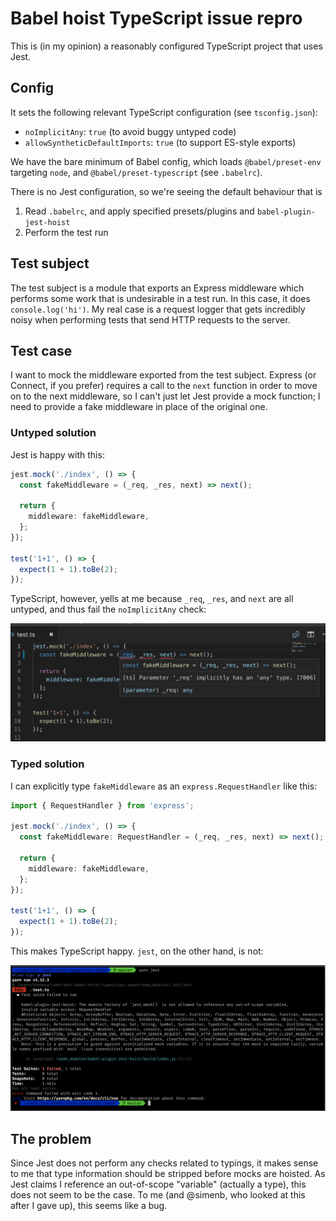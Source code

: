 # Babel hoist TypeScript issue repro

This is (in my opinion) a reasonably configured TypeScript project that uses Jest.

## Config

It sets the following relevant TypeScript configuration (see `tsconfig.json`):

- `noImplicitAny`: `true` (to avoid buggy untyped code)
- `allowSyntheticDefaultImports`: `true` (to support ES-style exports)

We have the bare minimum of Babel config, which loads `@babel/preset-env` targeting `node`, and `@babel/preset-typescript` (see `.babelrc`).

There is no Jest configuration, so we're seeing the default behaviour that is

1. Read `.babelrc`, and apply specified presets/plugins and `babel-plugin-jest-hoist`
2. Perform the test run

## Test subject

The test subject is a module that exports an Express middleware which performs some work that is undesirable in a test run. In this case, it does `console.log('hi')`. My real case is a request logger that gets incredibly noisy when performing tests that send HTTP requests to the server.

## Test case

I want to mock the middleware exported from the test subject. Express (or Connect, if you prefer) requires a call to the `next` function in order to move on to the next middleware, so I can't just let Jest provide a mock function; I need to provide a fake middleware in place of the original one.

### Untyped solution

Jest is happy with this:

```ts
jest.mock('./index', () => {
  const fakeMiddleware = (_req, _res, next) => next();

  return {
    middleware: fakeMiddleware,
  };
});

test('1+1', () => {
  expect(1 + 1).toBe(2);
});
```

TypeScript, however, yells at me because `_req`, `_res`, and `next` are all untyped, and thus fail the `noImplicitAny` check:

![untyped version where variables are implicitly 'any'](https://raw.githubusercontent.com/theneva/jest-babel-hoist-typescript-repro/master/images/implicit-any.png)

### Typed solution

I can explicitly type `fakeMiddleware` as an `express.RequestHandler` like this:

```ts
import { RequestHandler } from 'express';

jest.mock('./index', () => {
  const fakeMiddleware: RequestHandler = (_req, _res, next) => next();

  return {
    middleware: fakeMiddleware,
  };
});

test('1+1', () => {
  expect(1 + 1).toBe(2);
});
```

This makes TypeScript happy. `jest`, on the other hand, is not:

![failed test run](https://raw.githubusercontent.com/theneva/jest-babel-hoist-typescript-repro/master/images/failed-jest-run.png)

## The problem

Since Jest does not perform any checks related to typings, it makes sense to me that type information should be stripped before mocks are hoisted. As Jest claims I reference an out-of-scope "variable" (actually a type), this does not seem to be the case. To me (and @simenb, who looked at this after I gave up), this seems like a bug. 
